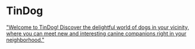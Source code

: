 # TinDog <a href="https://fatmaygn.github.io/TinDog/">
"Welcome to TinDog! Discover the delightful world of dogs in your vicinity, where you can meet new and interesting canine companions right in your neighborhood."

